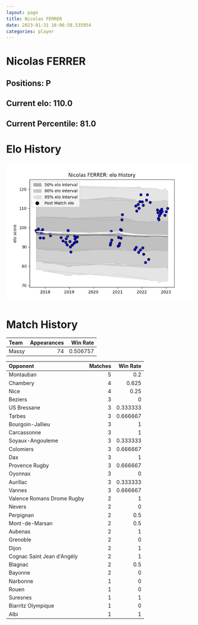```yaml
---  
layout: page  
title: Nicolas FERRER  
date: 2023-01-31 16:06:58.535954  
categories: player  
---
```

# Nicolas FERRER

## Positions: P

## Current elo: 110.0

## Current Percentile: 81.0

# Elo History


![elo history](history_NicolasFERRER.png)
# Match History


| Team   |   Appearances |   Win Rate |
|:-------|--------------:|-----------:|
| Massy  |            74 |   0.506757 |

| Opponent                   |   Matches |   Win Rate |
|:---------------------------|----------:|-----------:|
| Montauban                  |         5 |   0.2      |
| Chambery                   |         4 |   0.625    |
| Nice                       |         4 |   0.25     |
| Beziers                    |         3 |   0        |
| US Bressane                |         3 |   0.333333 |
| Tarbes                     |         3 |   0.666667 |
| Bourgoin-Jallieu           |         3 |   1        |
| Carcassonne                |         3 |   1        |
| Soyaux-Angouleme           |         3 |   0.333333 |
| Colomiers                  |         3 |   0.666667 |
| Dax                        |         3 |   1        |
| Provence Rugby             |         3 |   0.666667 |
| Oyonnax                    |         3 |   0        |
| Aurillac                   |         3 |   0.333333 |
| Vannes                     |         3 |   0.666667 |
| Valence Romans Drome Rugby |         2 |   1        |
| Nevers                     |         2 |   0        |
| Perpignan                  |         2 |   0.5      |
| Mont-de-Marsan             |         2 |   0.5      |
| Aubenas                    |         2 |   1        |
| Grenoble                   |         2 |   0        |
| Dijon                      |         2 |   1        |
| Cognac Saint Jean d'Angély |         2 |   1        |
| Blagnac                    |         2 |   0.5      |
| Bayonne                    |         2 |   0        |
| Narbonne                   |         1 |   0        |
| Rouen                      |         1 |   0        |
| Suresnes                   |         1 |   1        |
| Biarritz Olympique         |         1 |   0        |
| Albi                       |         1 |   1        |